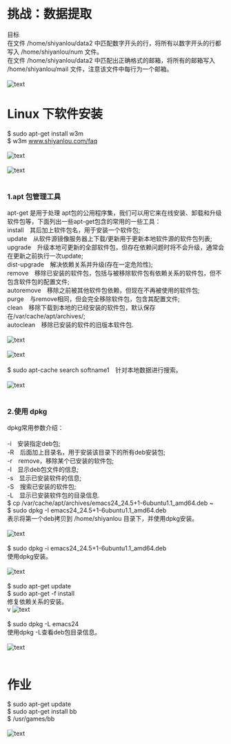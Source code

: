 # 挑战：数据提取
目标<br>
在文件 /home/shiyanlou/data2 中匹配数字开头的行，将所有以数字开头的行都写入 /home/shiyanlou/num 文件。<br>
在文件 /home/shiyanlou/data2 中匹配出正确格式的邮箱，将所有的邮箱写入 /home/shiyanlou/mail 文件，注意该文件中每行为一个邮箱。<br><br>
![text](https://github.com/asdLingDe/hellow-world/blob/master/%E5%87%8C%E5%BE%B7/b1.png?raw=true)<br>
# Linux 下软件安装
$ sudo apt-get install w3m<br>
$ w3m www.shiyanlou.com/faq<br><br>
![text](https://github.com/asdLingDe/hellow-world/blob/master/%E5%87%8C%E5%BE%B7/b2.png?raw=true)<br><br>
![text](https://github.com/asdLingDe/hellow-world/blob/master/%E5%87%8C%E5%BE%B7/b3.png?raw=true)<br><br>
### 1.apt 包管理工具
apt-get 是用于处理 apt包的公用程序集，我们可以用它来在线安装、卸载和升级软件包等，下面列出一些apt-get包含的常用的一些工具：<br>
install　其后加上软件包名，用于安装一个软件包;<br>
update　从软件源镜像服务器上下载/更新用于更新本地软件源的软件包列表;<br>
upgrade　升级本地可更新的全部软件包，但存在依赖问题时将不会升级，通常会在更新之前执行一次update;<br>
dist-upgrade　解决依赖关系并升级(存在一定危险性);<br>
remove　移除已安装的软件包，包括与被移除软件包有依赖关系的软件包，但不包含软件包的配置文件;<br>
autoremove　移除之前被其他软件包依赖，但现在不再被使用的软件包;<br>
purge　与remove相同，但会完全移除软件包，包含其配置文件;<br>
clean　移除下载到本地的已经安装的软件包，默认保存在/var/cache/apt/archives/;<br>
autoclean　移除已安装的软件的旧版本软件包.<br><br>
![text](https://github.com/asdLingDe/hellow-world/blob/master/%E5%87%8C%E5%BE%B7/b4.png?raw=true)<br><br>
![text](https://github.com/asdLingDe/hellow-world/blob/master/%E5%87%8C%E5%BE%B7/b5.png?raw=true)<br><br>
$ sudo apt-cache search softname1　针对本地数据进行搜索。<br><br>
![text](https://github.com/asdLingDe/hellow-world/blob/master/%E5%87%8C%E5%BE%B7/b6.png?raw=true)<br><br>
### 2.使用 dpkg
dpkg常用参数介绍：<br><br>
-i　安装指定deb包;<br>
-R　后面加上目录名，用于安装该目录下的所有deb安装包;<br>
-r　remove，移除某个已安装的软件包;<br>
-I　显示deb包文件的信息;<br>
-s　显示已安装软件的信息;<br>
-S　搜索已安装的软件包;<br>
-L　显示已安装软件包的目录信息.<br>
$ cp /var/cache/apt/archives/emacs24_24.5+1-6ubuntu1.1_amd64.deb ~<br>
$ sudo dpkg -I emacs24_24.5+1-6ubuntu1.1_amd64.deb<br>
表示将第一个deb拷贝到 /home/shiyanlou 目录下，并使用dpkg安装。<br><br>
![text](https://github.com/asdLingDe/hellow-world/blob/master/%E5%87%8C%E5%BE%B7/b7.png?raw=true)<br><br>
$ sudo dpkg -i emacs24_24.5+1-6ubuntu1.1_amd64.deb<br>
使用dpkg安装。<br><br>
![text](https://github.com/asdLingDe/hellow-world/blob/master/%E5%87%8C%E5%BE%B7/b8.png?raw=true)<br><br>
$ sudo apt-get update<br>
$ sudo apt-get -f install<br>
修复依赖关系的安装。<br>v
![text](https://github.com/asdLingDe/hellow-world/blob/master/%E5%87%8C%E5%BE%B7/b9.png?raw=true)<br><br>
$ sudo dpkg -L emacs24<br>
使用dpkg -L查看deb包目录信息。<br><br>
![text](https://github.com/asdLingDe/hellow-world/blob/master/%E5%87%8C%E5%BE%B7/b10.png?raw=true)<br><br>
# 作业
$ sudo apt-get update<br>
$ sudo apt-get install bb<br>
$ /usr/games/bb<br><br>
![text](https://github.com/asdLingDe/hellow-world/blob/master/%E5%87%8C%E5%BE%B7/b11.png?raw=true)<br><br>
